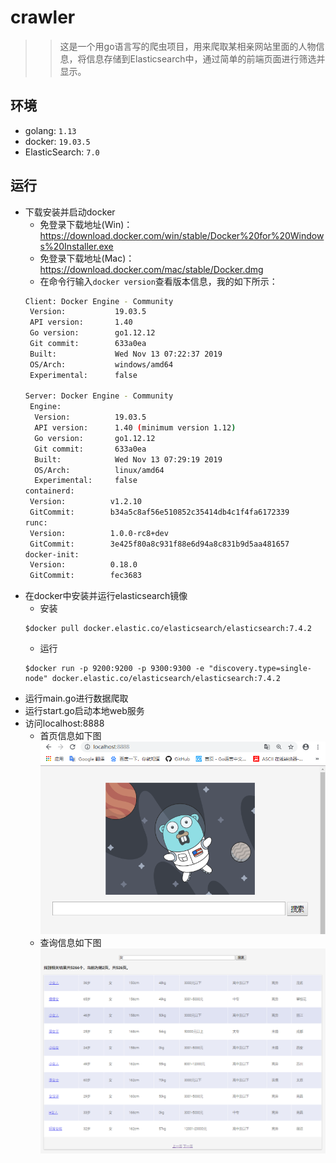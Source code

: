 # crawler
>>这是一个用go语言写的爬虫项目，用来爬取某相亲网站里面的人物信息，将信息存储到Elasticsearch中，通过简单的前端页面进行筛选并显示。

## 环境
* golang: `1.13`
* docker: `19.03.5`
* ElasticSearch: `7.0`

## 运行
* 下载安装并启动docker
  * 免登录下载地址(Win)：https://download.docker.com/win/stable/Docker%20for%20Windows%20Installer.exe
  * 免登录下载地址(Mac)：https://download.docker.com/mac/stable/Docker.dmg
  * 在命令行输入`docker version`查看版本信息，我的如下所示：
  ```Bash
  Client: Docker Engine - Community
   Version:           19.03.5
   API version:       1.40
   Go version:        go1.12.12
   Git commit:        633a0ea
   Built:             Wed Nov 13 07:22:37 2019
   OS/Arch:           windows/amd64
   Experimental:      false
 
  Server: Docker Engine - Community
   Engine:
    Version:          19.03.5
    API version:      1.40 (minimum version 1.12)
    Go version:       go1.12.12
    Git commit:       633a0ea
    Built:            Wed Nov 13 07:29:19 2019
    OS/Arch:          linux/amd64
    Experimental:     false
  containerd:
   Version:          v1.2.10
   GitCommit:        b34a5c8af56e510852c35414db4c1f4fa6172339
  runc:
   Version:          1.0.0-rc8+dev
   GitCommit:        3e425f80a8c931f88e6d94a8c831b9d5aa481657
  docker-init:
   Version:          0.18.0
   GitCommit:        fec3683
  ```
* 在docker中安装并运行elasticsearch镜像
  * 安装
  ```
  $docker pull docker.elastic.co/elasticsearch/elasticsearch:7.4.2
  ```
  * 运行
  ```
  $docker run -p 9200:9200 -p 9300:9300 -e "discovery.type=single-node" docker.elastic.co/elasticsearch/elasticsearch:7.4.2
  ```
* 运行main.go进行数据爬取
* 运行start.go启动本地web服务
* 访问localhost:8888
  * 首页信息如下图
  ![](https://github.com/xuemingli/crawler/blob/master/index.png "首页信息") 
  * 查询信息如下图
  ![](https://github.com/xuemingli/crawler/blob/master/show.png "信息展示") 
